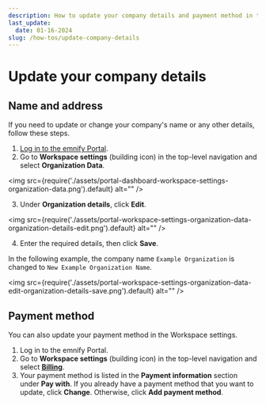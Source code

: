 ```yaml
---
description: How to update your company details and payment method in the emnify Portal
last_update: 
  date: 01-16-2024
slug: /how-tos/update-company-details
---
```


# Update your company details

## Name and address

If you need to update or change your company's name or any other details, follow these steps.

1. [Log in to the emnify Portal](https://portal.emnify.com/sign/).
2. Go to **Workspace settings** (building icon) in the top-level navigation and select **Organization Data**.

<img
  src={require('./assets/portal-dashboard-workspace-settings-organization-data.png').default}
  alt=""
/>

3. Under **Organization details**, click **Edit**.

<img
  src={require('./assets/portal-workspace-settings-organization-data-organization-details-edit.png').default}
  alt=""
/>

4. Enter the required details, then click **Save**.

In the following example, the company name `Example Organization` is changed to `New Example Organization Name`.

<img
  src={require('./assets/portal-workspace-settings-organization-data-edit-organization-details-save.png').default}
  alt=""
/>

## Payment method

You can also update your payment method in the Workspace settings.

1. Log in to the emnify Portal.
1. Go to **Workspace settings** (building icon) in the top-level navigation and select [**Billing**](https://portal.emnify.com/organisation-settings/billing).
1. Your payment method is listed in the **Payment information** section under **Pay with**.
If you already have a payment method that you want to update, click **Change**.
Otherwise, click **Add payment method**.
